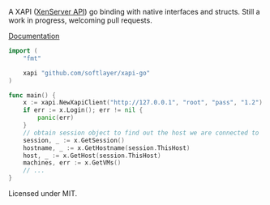 A XAPI ([XenServer API](http://docs.vmd.citrix.com/XenServer/6.0.0/1.0/en_gb/api/)) go binding with native interfaces and structs.  Still a work in progress, welcoming pull requests.

[Documentation](http://godoc.org/github.com/softlayer/xapi-go)

```go
import (
    "fmt"

    xapi "github.com/softlayer/xapi-go"
)

func main() {
    x := xapi.NewXapiClient("http://127.0.0.1", "root", "pass", "1.2")
    if err := x.Login(); err != nil {
        panic(err)
    }
    // obtain session object to find out the host we are connected to
    session, _ := x.GetSession()
    hostname, _ := x.GetHostname(session.ThisHost)
    host, _ := x.GetHost(session.ThisHost)
    machines, err := x.GetVMs()
    // ...
}
```

Licensed under MIT.
